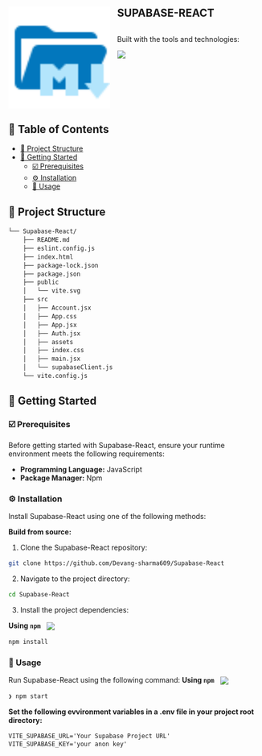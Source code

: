 <div align="left">
    <img src="https://raw.githubusercontent.com/PKief/vscode-material-icon-theme/ec559a9f6bfd399b82bb44393651661b08aaf7ba/icons/folder-markdown-open.svg" width="40%" align="left" style="margin-right: 15px"/>
    <div style="display: inline-block;">
        <h2 style="display: inline-block; vertical-align: middle; margin-top: 0;">SUPABASE-REACT</h2>
        <p>
</p>
        <p>
	<!-- Shields.io badges disabled, using skill icons. --></p>
        <p>Built with the tools and technologies:</p>
        <p>
	<a href="https://skillicons.dev">
		<img src="https://skillicons.dev/icons?i=css,html,react,vite,supabase&theme=dark">
	</a></p>
    </div>
</div>
<br clear="left"/>

## 🔗 Table of Contents

- [📁 Project Structure](#-project-structure)
- [🚀 Getting Started](#-getting-started)
  - [☑️ Prerequisites](https://github.com/Devang-sharma609/Supabase-React/README.md/#-prerequisites)
  - [⚙️ Installation](https://github.com/Devang-sharma609/Supabase-React/README.md/#-installation)
  - [🤖 Usage](https://github.com/Devang-sharma609/Supabase-React/README.md/#-usage)


## 📁 Project Structure

```sh
└── Supabase-React/
    ├── README.md
    ├── eslint.config.js
    ├── index.html
    ├── package-lock.json
    ├── package.json
    ├── public
    │   └── vite.svg
    ├── src
    │   ├── Account.jsx
    │   ├── App.css
    │   ├── App.jsx
    │   ├── Auth.jsx
    │   ├── assets
    │   ├── index.css
    │   ├── main.jsx
    │   └── supabaseClient.js
    └── vite.config.js
```



## 🚀 Getting Started

### ☑️ Prerequisites

Before getting started with Supabase-React, ensure your runtime environment meets the following requirements:

- **Programming Language:** JavaScript
- **Package Manager:** Npm


### ⚙️ Installation

Install Supabase-React using one of the following methods:

**Build from source:**

1. Clone the Supabase-React repository:
```sh
git clone https://github.com/Devang-sharma609/Supabase-React
```

2. Navigate to the project directory:
```sh
cd Supabase-React
```

3. Install the project dependencies:


**Using `npm`** &nbsp; [<img align="center" src="https://img.shields.io/badge/npm-CB3837.svg?style={badge_style}&logo=npm&logoColor=white" />](https://www.npmjs.com/)

```sh
npm install
```




### 🤖 Usage
Run Supabase-React using the following command:
**Using `npm`** &nbsp; [<img align="center" src="https://img.shields.io/badge/npm-CB3837.svg?style={badge_style}&logo=npm&logoColor=white" />](https://www.npmjs.com/)

```sh
❯ npm start
```

**Set the following evvironment variables in a .env file in your project root directory:**
```
VITE_SUPABASE_URL='Your Supabase Project URL'
VITE_SUPABASE_KEY='your anon key'
```
